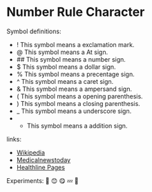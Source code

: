 # Number Rule Character

Symbol definitions:
- ! This symbol means a exclamation mark.                               
- @ This symbol means a At sign.                              
- \#\# This symbol means a number sign.
- $ This symbol means a dollar sign.
- % This symbol means a precentage sign. 
- ^ This symbol means a caret sign. 
- & This symbol means a ampersand sign. 
- ( This symbol means a opening parenthesis.
- ) This symbol means a closing parenthesis.
- _ This symbol means a underscore sign. 
- + This symbol means a addition sign. 

links: 
- [Wikipedia](https://en.wikipedia.org/wiki/Apple)
- [Medicalnewstoday](https://www.healthline.com/nutrition/foods/bananas)
- [Healthline Pages](https://www.medicalnewstoday.com/articles/272782) 

Experiments:
🥳
😊
😋
💤
🥶
